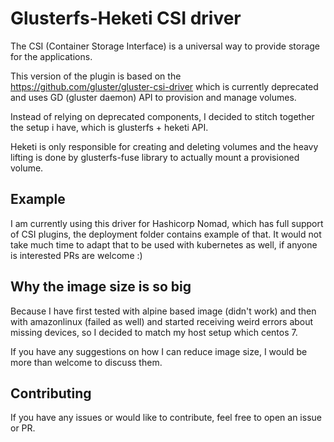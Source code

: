 # Glusterfs-Heketi CSI driver
The CSI (Container Storage Interface) is a universal way to provide storage for the applications.

This version of the plugin is based on the https://github.com/gluster/gluster-csi-driver which is currently deprecated and uses GD (gluster daemon) API to provision and manage volumes.

Instead of relying on deprecated components, I decided to stitch together the setup i have, which is glusterfs + heketi API.

Heketi is only responsible for creating and deleting volumes and the heavy lifting is done by glusterfs-fuse library to actually mount a provisioned volume.

## Example
I am currently using this driver for Hashicorp Nomad, which has full support of CSI plugins, the deployment folder contains example of that. It would not take much time to adapt that to be used with kubernetes as well, if anyone is interested PRs are welcome :)

## Why the image size is so big
Because I have first tested with alpine based image (didn't work) and then with amazonlinux (failed as well) and started receiving weird errors about missing devices, so I decided to match my host setup which centos 7.

If you have any suggestions on how I can reduce image size, I would be more than welcome to discuss them.

## Contributing
If you have any issues or would like to contribute, feel free to open an issue or PR.


